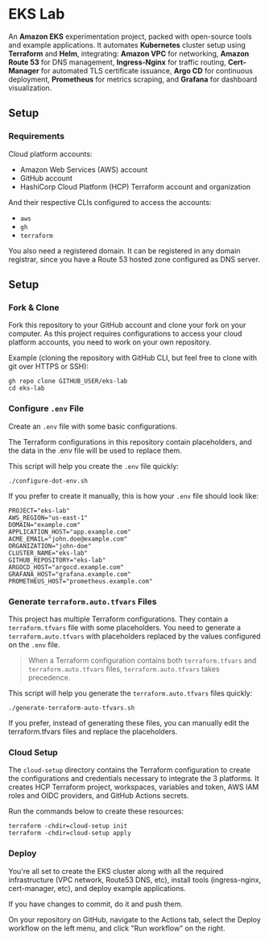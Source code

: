 # EKS Lab

An __Amazon EKS__ experimentation project, packed with open-source tools and example applications.
It automates __Kubernetes__ cluster setup using __Terraform__ and __Helm__, integrating:
__Amazon VPC__ for networking,
__Amazon Route 53__ for DNS management,
__Ingress-Nginx__ for traffic routing,
__Cert-Manager__ for automated TLS certificate issuance,
__Argo CD__ for continuous deployment,
__Prometheus__ for metrics scraping,
and __Grafana__ for dashboard visualization.

## Setup

### Requirements

Cloud platform accounts:

- Amazon Web Services (AWS) account
- GitHub account
- HashiCorp Cloud Platform (HCP) Terraform account and organization

And their respective CLIs configured to access the accounts:

- `aws`
- `gh`
- `terraform`

You also need a registered domain.
It can be registered in any domain registrar,
since you have a Route 53 hosted zone configured as DNS server.

## Setup

### Fork & Clone

Fork this repository to your GitHub account and clone your fork on your computer.
As this project requires configurations to access your cloud platform accounts,
you need to work on your own repository.

Example (cloning the repository with GitHub CLI, but feel free to clone with git over HTTPS or SSH):

```shell
gh repo clone GITHUB_USER/eks-lab
cd eks-lab
```

### Configure `.env` File

Create an `.env` file with some basic configurations.

The Terraform configurations in this repository contain placeholders,
and the data in the .env file will be used to replace them.

This script will help you create the `.env` file quickly:

```shell
./configure-dot-env.sh
```

If you prefer to create it manually, this is how your `.env` file should look like:

```shell
PROJECT="eks-lab"
AWS_REGION="us-east-1"
DOMAIN="example.com"
APPLICATION_HOST="app.example.com"
ACME_EMAIL="john.doe@example.com"
ORGANIZATION="john-doe"
CLUSTER_NAME="eks-lab"
GITHUB_REPOSITORY="eks-lab"
ARGOCD_HOST="argocd.example.com"
GRAFANA_HOST="grafana.example.com"
PROMETHEUS_HOST="prometheus.example.com"
```

### Generate `terraform.auto.tfvars` Files

This project has multiple Terraform configurations.
They contain a `terraform.tfvars` file with some placeholders.
You need to generate a `terraform.auto.tfvars` with placeholders replaced by the values configured on the `.env` file.

> When a Terraform configuration contains both `terraform.tfvars` and `terraform.auto.tfvars` files, `terraform.auto.tfvars` takes precedence.

This script will help you generate the `terraform.auto.tfvars` files quickly:

```shell
./generate-terraform-auto-tfvars.sh
```

If you prefer, instead of generating these files, you can manually edit the terraform.tfvars files and replace the placeholders.

### Cloud Setup

The `cloud-setup` directory contains the Terraform configuration to create the configurations and credentials necessary to integrate the 3 platforms.
It creates HCP Terraform project, workspaces, variables and token, AWS IAM roles and OIDC providers, and GitHub Actions secrets.

Run the commands below to create these resources:

```shell
terraform -chdir=cloud-setup init
terraform -chdir=cloud-setup apply
```

### Deploy

You're all set to create the EKS cluster along with all the required infrastructure (VPC network, Route53 DNS, etc),
install tools (ingress-nginx, cert-manager, etc),
and deploy example applications.

If you have changes to commit, do it and push them.

On your repository on GitHub, navigate to the Actions tab,
select the Deploy workflow on the left menu,
and click "Run workflow" on the right.

<!-- TODO screenshots -->
